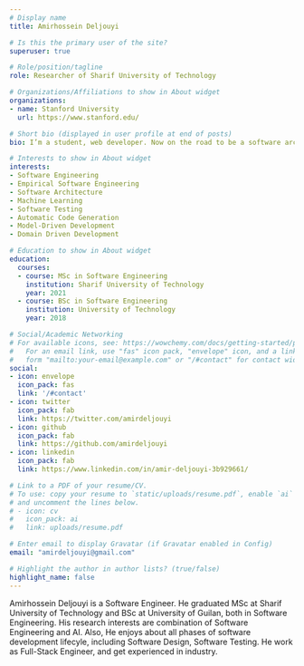 ```yaml
---
# Display name
title: Amirhossein Deljouyi

# Is this the primary user of the site?
superuser: true

# Role/position/tagline
role: Researcher of Sharif University of Technology

# Organizations/Affiliations to show in About widget
organizations:
- name: Stanford University
  url: https://www.stanford.edu/

# Short bio (displayed in user profile at end of posts)
bio: I’m a student, web developer. Now on the road to be a software architect, trying to grow my skill set.

# Interests to show in About widget
interests:
- Software Engineering
- Empirical Software Engineering
- Software Architecture
- Machine Learning
- Software Testing
- Automatic Code Generation
- Model-Driven Development
- Domain Driven Development

# Education to show in About widget
education:
  courses:
  - course: MSc in Software Engineering
    institution: Sharif University of Technology
    year: 2021
  - course: BSc in Software Engineering
    institution: University of Technology
    year: 2018

# Social/Academic Networking
# For available icons, see: https://wowchemy.com/docs/getting-started/page-builder/#icons
#   For an email link, use "fas" icon pack, "envelope" icon, and a link in the
#   form "mailto:your-email@example.com" or "/#contact" for contact widget.
social:
- icon: envelope
  icon_pack: fas
  link: '/#contact'
- icon: twitter
  icon_pack: fab
  link: https://twitter.com/amirdeljouyi
- icon: github
  icon_pack: fab
  link: https://github.com/amirdeljouyi
- icon: linkedin
  icon_pack: fab
  link: https://www.linkedin.com/in/amir-deljouyi-3b929661/

# Link to a PDF of your resume/CV.
# To use: copy your resume to `static/uploads/resume.pdf`, enable `ai` icons in `params.toml`, 
# and uncomment the lines below.
# - icon: cv
#   icon_pack: ai
#   link: uploads/resume.pdf

# Enter email to display Gravatar (if Gravatar enabled in Config)
email: "amirdeljouyi@gmail.com"

# Highlight the author in author lists? (true/false)
highlight_name: false
---
```


Amirhossein Deljouyi is a Software Engineer. He graduated MSc at Sharif University of Technology and BSc at University of Guilan, both in Software Engineering. His research interests are combination of Software Engineering and AI. Also, He enjoys about all phases of software development lifecyle, including Software Design, Software Testing. He work as Full-Stack Engineer, and get experienced in industry.
<!-- 
{{< icon name="download" pack="fas" >}} Download my {{< staticref "uploads/demo_resume.pdf" "newtab" >}}resumé{{< /staticref >}}. -->
